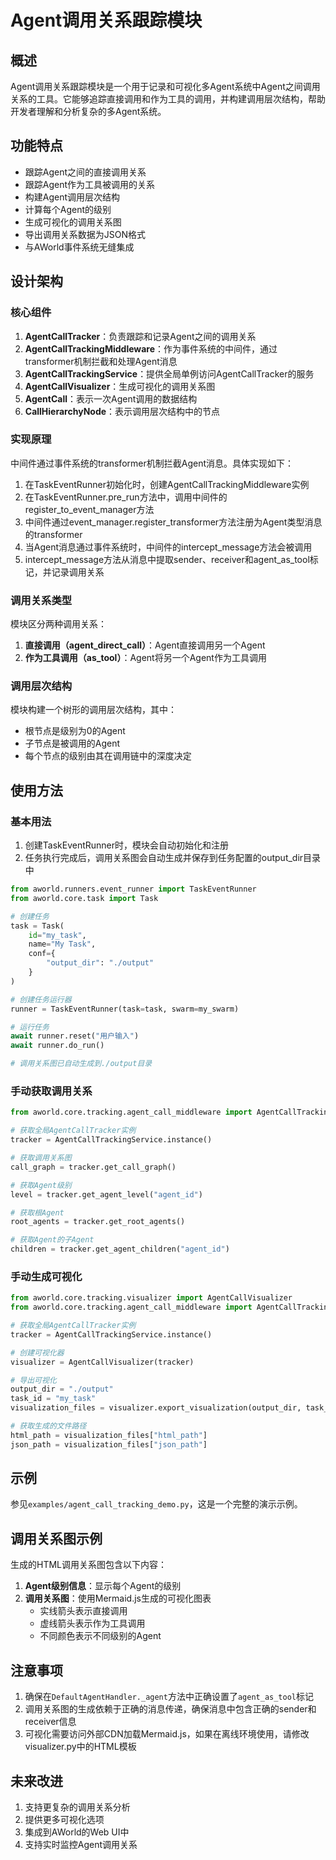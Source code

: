 # Agent调用关系跟踪模块

## 概述

Agent调用关系跟踪模块是一个用于记录和可视化多Agent系统中Agent之间调用关系的工具。它能够追踪直接调用和作为工具的调用，并构建调用层次结构，帮助开发者理解和分析复杂的多Agent系统。

## 功能特点

- 跟踪Agent之间的直接调用关系
- 跟踪Agent作为工具被调用的关系
- 构建Agent调用层次结构
- 计算每个Agent的级别
- 生成可视化的调用关系图
- 导出调用关系数据为JSON格式
- 与AWorld事件系统无缝集成

## 设计架构

### 核心组件

1. **AgentCallTracker**：负责跟踪和记录Agent之间的调用关系
2. **AgentCallTrackingMiddleware**：作为事件系统的中间件，通过transformer机制拦截和处理Agent消息
3. **AgentCallTrackingService**：提供全局单例访问AgentCallTracker的服务
4. **AgentCallVisualizer**：生成可视化的调用关系图
5. **AgentCall**：表示一次Agent调用的数据结构
6. **CallHierarchyNode**：表示调用层次结构中的节点

### 实现原理

中间件通过事件系统的transformer机制拦截Agent消息。具体实现如下：

1. 在TaskEventRunner初始化时，创建AgentCallTrackingMiddleware实例
2. 在TaskEventRunner.pre_run方法中，调用中间件的register_to_event_manager方法
3. 中间件通过event_manager.register_transformer方法注册为Agent类型消息的transformer
4. 当Agent消息通过事件系统时，中间件的intercept_message方法会被调用
5. intercept_message方法从消息中提取sender、receiver和agent_as_tool标记，并记录调用关系

### 调用关系类型

模块区分两种调用关系：

1. **直接调用（agent_direct_call）**：Agent直接调用另一个Agent
2. **作为工具调用（as_tool）**：Agent将另一个Agent作为工具调用

### 调用层次结构

模块构建一个树形的调用层次结构，其中：

- 根节点是级别为0的Agent
- 子节点是被调用的Agent
- 每个节点的级别由其在调用链中的深度决定

## 使用方法

### 基本用法

1. 创建TaskEventRunner时，模块会自动初始化和注册
2. 任务执行完成后，调用关系图会自动生成并保存到任务配置的output_dir目录中

```python
from aworld.runners.event_runner import TaskEventRunner
from aworld.core.task import Task

# 创建任务
task = Task(
    id="my_task",
    name="My Task",
    conf={
        "output_dir": "./output"
    }
)

# 创建任务运行器
runner = TaskEventRunner(task=task, swarm=my_swarm)

# 运行任务
await runner.reset("用户输入")
await runner.do_run()

# 调用关系图已自动生成到./output目录
```

### 手动获取调用关系

```python
from aworld.core.tracking.agent_call_middleware import AgentCallTrackingService

# 获取全局AgentCallTracker实例
tracker = AgentCallTrackingService.instance()

# 获取调用关系图
call_graph = tracker.get_call_graph()

# 获取Agent级别
level = tracker.get_agent_level("agent_id")

# 获取根Agent
root_agents = tracker.get_root_agents()

# 获取Agent的子Agent
children = tracker.get_agent_children("agent_id")
```

### 手动生成可视化

```python
from aworld.core.tracking.visualizer import AgentCallVisualizer
from aworld.core.tracking.agent_call_middleware import AgentCallTrackingService

# 获取全局AgentCallTracker实例
tracker = AgentCallTrackingService.instance()

# 创建可视化器
visualizer = AgentCallVisualizer(tracker)

# 导出可视化
output_dir = "./output"
task_id = "my_task"
visualization_files = visualizer.export_visualization(output_dir, task_id)

# 获取生成的文件路径
html_path = visualization_files["html_path"]
json_path = visualization_files["json_path"]
```

## 示例

参见`examples/agent_call_tracking_demo.py`，这是一个完整的演示示例。

## 调用关系图示例

生成的HTML调用关系图包含以下内容：

1. **Agent级别信息**：显示每个Agent的级别
2. **调用关系图**：使用Mermaid.js生成的可视化图表
   - 实线箭头表示直接调用
   - 虚线箭头表示作为工具调用
   - 不同颜色表示不同级别的Agent

## 注意事项

1. 确保在`DefaultAgentHandler._agent`方法中正确设置了`agent_as_tool`标记
2. 调用关系图的生成依赖于正确的消息传递，确保消息中包含正确的sender和receiver信息
3. 可视化需要访问外部CDN加载Mermaid.js，如果在离线环境使用，请修改visualizer.py中的HTML模板

## 未来改进

1. 支持更复杂的调用关系分析
2. 提供更多可视化选项
3. 集成到AWorld的Web UI中
4. 支持实时监控Agent调用关系 